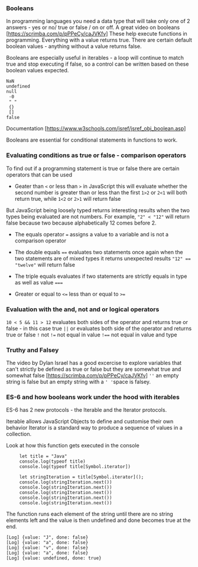 ### Booleans

In programming languages you need a data type that will take only one of 2 answers - yes or no/ true or false / on or off. A great video on booleans [https://scrimba.com/p/pPPeCy/caJVKfv]
These help execute functions in programming. Everything with a value returns true.
There are certain default boolean values - anything without a value returns false. 

Booleans are especially useful in iterables - a loop will continue to match true and stop executing if false, so a control can be written based on these boolean values expected.

```
NaN
undefined
null
 -0
 " "
 {}
 []
false
 ```

Documentation [https://www.w3schools.com/jsref/jsref_obj_boolean.asp]

Booleans are essential for conditional statements in functions to work.

### Evaluating conditions as true or false - comparison operators

To find out if a programming statement is true or false there are certain operators that can be used

- Geater than ```<``` or less than ```>``` in JavaScript this will evaluate whether the second number is greater than or less than the first ```1>2``` or ```2<1``` will both return true, while  ```1<2``` or ```2>1``` will return false

But JavaScript being loosely typed returns interesting results when the two types being evaluated are not numbers. For example, ```"2" < "12"``` will return false because two because alphabetically 12 comes before 2.

- The equals operator ```=```  assigns a value to a variable and is not a comparison operator

- The double equals  ```==``` evaluates two statements once again when the two statements are of mixed types it returns unexpected results ```"12" == "twelve"```  will return false

- The triple equals evaluates if two statements are strictly equals in type as well as value ```===```

- Greater or equal to ```<=``` less than or equal to ```>=```

### Evaluation with the and, not and or logical operators

```10 < 5 && 11 > 12``` evaluates both sides of the operator and returns true or false - in this case true
```||``` or  evaluates both side of the operator and returns true or false
```!``` not ```!=``` not equal in value ```!==``` not equal in value and type

### Truthy and Falsey

The video by Dylan Israel has a good excercise to explore variables that can't strictly be defined as true or false but they are somewhat true and somewhat false [https://scrimba.com/p/pPPeCy/caJVKfv]
```''``` an empty string is false but an empty string with a ```' '```space is falsey.

### ES-6 and how booleans work under the hood with iterables

ES-6 has 2 new protocols - the Iterable and the Iterator protocols.

Iterable allows JavaScript Objects to define and customise their own behavior
Iterator is a standard way to produce a sequence of values in a collection.

Look at how this function gets executed in the console

```
	 let title = "Java"
	 console.log(typeof title)
	 console.log(typeof title[Symbol.iterator])

	 let stringIteration = title[Symbol.iterator]();
	 console.log(stringIteration.next())
	 console.log(stringIteration.next())
	 console.log(stringIteration.next())
	 console.log(stringIteration.next())
	 console.log(stringIteration.next())
```
The function runs each element of the string until there are no string elements left and the value is then undefined and done becomes true at the end.

```
[Log] {value: "J", done: false}
[Log] {value: "a", done: false}
[Log] {value: "v", done: false}
[Log] {value: "a", done: false}
[Log] {value: undefined, done: true}
```